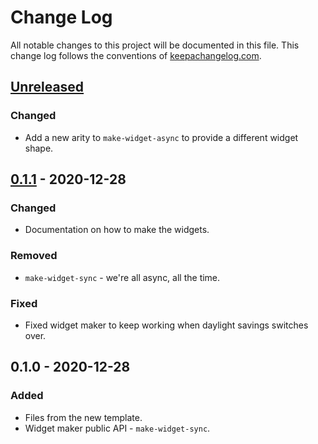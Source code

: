 # Change Log
All notable changes to this project will be documented in this file. This change log follows the conventions of [keepachangelog.com](http://keepachangelog.com/).

## [Unreleased]
### Changed
- Add a new arity to `make-widget-async` to provide a different widget shape.

## [0.1.1] - 2020-12-28
### Changed
- Documentation on how to make the widgets.

### Removed
- `make-widget-sync` - we're all async, all the time.

### Fixed
- Fixed widget maker to keep working when daylight savings switches over.

## 0.1.0 - 2020-12-28
### Added
- Files from the new template.
- Widget maker public API - `make-widget-sync`.

[Unreleased]: https://github.com/your-name/volcanoes/compare/0.1.1...HEAD
[0.1.1]: https://github.com/your-name/volcanoes/compare/0.1.0...0.1.1

